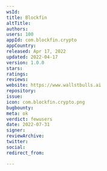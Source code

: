 ```yaml
---
wsId: 
title: Blockfin
altTitle: 
authors: 
users: 100
appId: com.blockfin.crypto
appCountry: 
released: Apr 17, 2022
updated: 2022-04-17
version: 1.0.0
stars: 
ratings: 
reviews: 
website: https://www.wallstbulls.ai
repository: 
issue: 
icon: com.blockfin.crypto.png
bugbounty: 
meta: ok
verdict: fewusers
date: 2022-07-31
signer: 
reviewArchive: 
twitter: 
social: 
redirect_from: 

---
```


